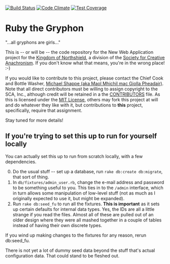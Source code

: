 [![Build
Status](https://snap-ci.com/mshappe/ruby-the-gryphon/branch/master/build_image)](https://snap-ci.com/mshappe/ruby-the-gryphon/branch/master) [![Code Climate](https://codeclimate.com/github/mshappe/ruby-the-gryphon/badges/gpa.svg)](https://codeclimate.com/github/mshappe/ruby-the-gryphon) [![Test Coverage](https://codeclimate.com/github/mshappe/ruby-the-gryphon/badges/coverage.svg)](https://codeclimate.com/github/mshappe/ruby-the-gryphon)

# Ruby the Gryphon

"...all gryphons are girls..."

This is -- or will be -- the code repository for the New Web Application project
for the [Kingdom of Northshield](http://northshield.org), a division of the
[Society for Creative Anachronism](http://sca.org). If you don't know what that
means, you're in the wrong place! :-)

If you would like to contribute to this project, please contact the Chief Cook
and Bottle Washer, [Michael Shappe (aka Maol Mhichil mac Giolla Pheadair)](mailto:sith-herald@melm.org).
Note that all direct contributors must be willing to assign copyright to the SCA, Inc.,
although credit will be retained in a the [CONTRIBUTORS](CONTRIBUTORS) file.
As this is licensed under the [MIT License](LICENSE), others may fork this project at will and
do whatever they like with it, but contributions to **this** project, specifically,
require that assignment.

Stay tuned for more details!

## If you're trying to set this up to run for yourself locally

You can actually set this up to run from scratch locally, with a few dependencies.

0. Do the usual stuff -- set up a database, run `rake db:create db:migrate`, that sort of thing.
1. In `db/fixtures/admin_user.rb`, change the e-mail address and password to be something useful to you. This ties in to the `/admin` interface, which in turn allows some manipulation of low-level stuff (not as much as I originally expected to use it, but might be expanded).
2. Run `rake db:seed_fu` to run all the fixtures. **This is important** as it sets up certain defaults for internal data types. Yes, the IDs are all a little strange if you read the files. Almost all of these are pulled out of an older design where they were all mashed together in a couple of tables instead of having their own discrete types.

If you wind up making changes to the fixtures for any reason, rerun db:seed_fu.

There is not yet a lot of dummy seed data beyond the stuff that's actual configuration data. That could stand to be fleshed out.
